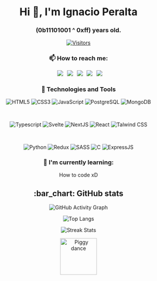 <h1 align="center">Hi 👋, I'm Ignacio Peralta</h1>
<h3 align="center">(0b11101001 ^ 0xff) years old.</h3>

<div align="center">

[![Visitors](https://api.visitorbadge.io/api/visitors?path=https%3A%2F%2Fgithub.com%2FNachop51%2F&label=Profile%20views&labelColor=%23d9e3f0&countColor=%23f47373)](https://visitorbadge.io/status?path=https%3A%2F%2Fgithub.com%2FNachop51%2F)

</div>
<h3 align="center"> 📫 How to reach me: </h3>

<div align="center">

&ensp;[<img src="https://img.shields.io/badge/Gmail-D14836?style=for-the-badge&logo=gmail&logoColor=white" />](mailto:contact@nachop.dev)
&ensp;[<img src="https://img.shields.io/badge/linkedin-%230077B5.svg?style=for-the-badge&logo=linkedin&logoColor=white" />](https://www.linkedin.com/in/ignacio-peralta-dev/)
&ensp;[<img src="https://img.shields.io/badge/Twitter-%231DA1F2.svg?style=for-the-badge&logo=Twitter&logoColor=white" />](https://x.com/ndev51)
&ensp;[<img src="https://img.shields.io/badge/Instagram-%23E4405F.svg?style=for-the-badge&logo=Instagram&logoColor=white" />](https://www.instagram.com/nachop51/)
&ensp;[<img src="https://img.shields.io/badge/github-%23121011.svg?style=for-the-badge&logo=github&logoColor=white">](https://github.com/nachop51/)

</div>

<h3 align="center"> 🔧 Technologies and Tools </h3>

<div align="center">

![HTML5](https://img.shields.io/badge/html5-%23E34F26.svg?style=for-the-badge&logo=html5&logoColor=white)
![CSS3](https://img.shields.io/badge/css3-%231572B6.svg?style=for-the-badge&logo=css3&logoColor=white)
![JavaScript](https://img.shields.io/badge/javascript-%23323330.svg?style=for-the-badge&logo=javascript&logoColor=%23F7DF1E)
![PostgreSQL](https://img.shields.io/badge/PostgreSQL-316192?style=for-the-badge&logo=postgresql&logoColor=white)
![MongoDB](https://img.shields.io/badge/MongoDB-%234ea94b.svg?style=for-the-badge&logo=mongodb&logoColor=white)

<br />

![Typescript](https://img.shields.io/badge/TypeScript-007ACC?style=for-the-badge&logo=typescript&logoColor=white)
![Svelte](https://img.shields.io/badge/svelte-%23f1413d.svg?style=for-the-badge&logo=svelte&logoColor=white)
![NextJS](https://img.shields.io/badge/next%20js-000000?style=for-the-badge&logo=nextdotjs&logoColor=white)
![React](https://img.shields.io/badge/react-%2320232a.svg?style=for-the-badge&logo=react&logoColor=%2361DAFB)
![Talwind CSS](https://img.shields.io/badge/Tailwind_CSS-38B2AC?style=for-the-badge&logo=tailwind-css&logoColor=white)

<br />

![Python](https://img.shields.io/badge/python-3670A0?style=for-the-badge&logo=python&logoColor=ffdd54)
![Redux](https://img.shields.io/badge/Redux-593D88?style=for-the-badge&logo=redux&logoColor=white)
![SASS](https://img.shields.io/badge/Sass-CC6699?style=for-the-badge&logo=sass&logoColor=white)
![C](https://img.shields.io/badge/c-%2300599C.svg?style=for-the-badge&logo=c&logoColor=white)
![ExpressJS](https://img.shields.io/badge/Express%20js-000000?style=for-the-badge&logo=express&logoColor=white)

</div>

<h3 align="center"> 🌱 I'm currently learning: </h3>

<div align="center">

How to code xD

</div>

<h2 align="center"> :bar_chart: GitHub stats </h2>

<div align="center">

![GitHub Activity Graph](https://github-readme-stats.vercel.app/api?username=nachop51&show_icons=true&count_private=true&theme=cobalt&text_color=beace2&hide_border=true&hide=issues,contribs&bg_color=00000000&rank_icon=github&include_all_commits=true)

![Top Langs](https://github-readme-stats.vercel.app/api/top-langs/?username=nachop51&hide=c,html,c%2B%2B&layout=compact&theme=cobalt&text_color=beace2&hide_border=true&bg_color=00000000)

![Streak Stats](https://github-readme-streak-stats.herokuapp.com/?user=nachop51&theme=cobalt&text_color=beace2&hide_border=true&background=00000000)

</div>

<div align="center">
  <img src="https://media3.giphy.com/media/UvPOXBnriV9srEPpIS/source.gif" alt="Piggy dance" width=100 height=100 />
</div>

